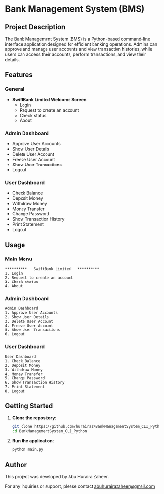 # Bank Management System (BMS)

## Project Description

The Bank Management System (BMS) is a Python-based command-line interface application designed for efficient banking operations. Admins can approve and manage user accounts and view transaction histories, while users can access their accounts, perform transactions, and view their details.

## Features

### General
- **SwiftBank Limited Welcome Screen**
  - Login
  - Request to create an account
  - Check status
  - About

### Admin Dashboard
- Approve User Accounts
- Show User Details
- Delete User Account
- Freeze User Account
- Show User Transactions
- Logout

### User Dashboard
- Check Balance
- Deposit Money
- Withdraw Money
- Money Transfer
- Change Password
- Show Transaction History
- Print Statement
- Logout

## Usage

### Main Menu
```
**********   SwiftBank Limited   **********
1. Login
2. Request to create an account
3. Check status
4. About
```

### Admin Dashboard
```
Admin Dashboard
1. Approve User Accounts
2. Show User Details
3. Delete User Account
4. Freeze User Account
5. Show User Transactions
6. Logout
```

### User Dashboard
```
User Dashboard
1. Check Balance
2. Deposit Money
3. Withdraw Money
4. Money Transfer
5. Change Password
6. Show Transaction History
7. Print Statement
8. Logout
```

## Getting Started

1. **Clone the repository**:
    ```bash
    git clone https://github.com/hurairaz/BankManagementSystem_CLI_Python.git
    cd BankManagementSystem_CLI_Python
    ```

2. **Run the application**:
    ```bash
    python main.py
    ```

## Author

This project was developed by Abu Huraira Zaheer.


For any inquiries or support, please contact abuhurairazaheer@gmail.com
